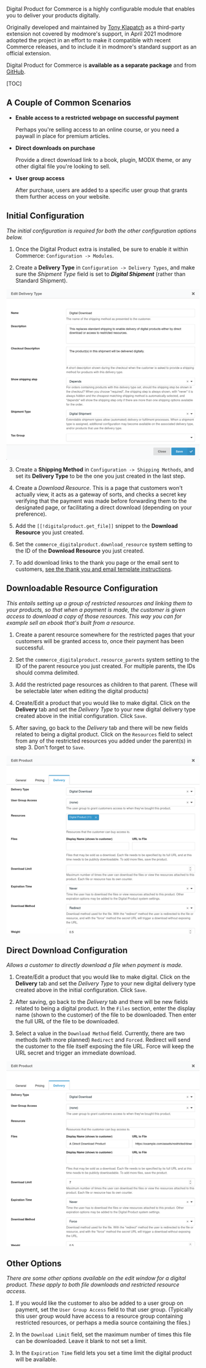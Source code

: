 Digital Product for Commerce is a highly configurable module that enables you to deliver your products digitally.

Originally developed and maintained by [Tony Klapatch](https://github.com/tonyklapatch) as a third-party extension not covered by modmore's support,
in April 2021 modmore adopted the project in an effort to make it compatible with recent Commerce releases,
and to include it in modmore's standard support as an official extension.

Digital Product for Commerce is **available as a separate package** and from [GitHub](https://github.com/modmore/Commerce_DigitalProduct).

[TOC]

## A Couple of Common Scenarios

- **Enable access to a restricted webpage on successful payment**

  Perhaps you're selling access to an online course, or you need a paywall in place for premium articles.


- **Direct downloads on purchase**

  Provide a direct download link to a book, plugin, MODX theme, or any other digital file you're looking to sell.


- **User group access**

  After purchase, users are added to a specific user group that grants them further access on your website.

## Initial Configuration

*The initial configuration is required for both the other configuration options below.*

1. Once the Digital Product extra is installed, be sure to enable it within Commerce: `Configuration -> Modules`.


2. Create a **Delivery Type** in `Configuration -> Delivery Types`, and make sure the *Shipment Type* field is set to ***Digital Shipment*** (rather than Standard Shipment).

![Screenshot showing the edit panel for a Digital Product Delivery Type](../images/digitalproduct/digital-product-delivery-type.png)

3. Create a **Shipping Method** in `Configuration -> Shipping Methods`, and set its **Delivery Type** to be the one you just created in the last step.


4. Create a *Download Resource*. This is a page that customers won't actually view, it acts as a gateway of sorts, and checks a secret key verifying that the payment was made before forwarding them to the designated page, or facilitating a direct download (depending on your preference).

5. Add the `[[!digitalproduct.get_file]]` snippet to the **Download Resource** you just created.


6. Set the `commerce_digitalproduct.download_resource` system setting to the ID of the **Download Resource** you just created.

7. To add download links to the thank you page or the email sent to customers, [see the thank you and email template instructions](ThankYou).

## Downloadable Resource Configuration

*This entails setting up a group of restricted resources and linking them to your products, so that when a payment is made, the customer is given access to download a copy of those resources. This way you can for example sell an ebook that's built from a resource.*

1. Create a parent resource somewhere for the restricted pages that your customers will be granted access to, once their payment has been successful.


2. Set the `commerce_digitalproduct.resource_parents` system setting to the ID of the parent resource you just created. For multiple parents, the IDs should comma delimited.


3. Add the restricted page resources as children to that parent. (These will be selectable later when editing the digital products)


4. Create/Edit a product that you would like to make digital. Click on the **Delivery** tab and set the *Delivery Type* to your new digital delivery type created above in the initial configuration. Click `Save`.


5. After saving, go back to the *Delivery* tab and there will be new fields related to being a digital product. Click on the `Resources` field to select from any of the restricted resources you added under the parent(s) in step 3. Don't forget to `Save`.

![Screenshot showing the edit panel for a restricting resources on a Digital Product](../images/digitalproduct/digital-product-edit-restricted-resources.png)

## Direct Download Configuration

*Allows a customer to directly download a file when payment is made.*

1. Create/Edit a product that you would like to make digital. Click on the **Delivery** tab and set the *Delivery Type* to your new digital delivery type created above in the initial configuration. Click `Save`.


2. After saving, go back to the *Delivery* tab and there will be new fields related to being a digital product. In the `Files` section, enter the display name (shown to the customer) of the file to be downloaded. Then enter the full URL of the file to be downloaded.


3. Select a value in the `Download Method` field. Currently, there are two methods (with more planned) `Redirect`  and `Forced`. Redirect will send the customer to the file itself exposing the file URL. Force will keep the URL secret and trigger an immediate download.

![Screenshot showing the edit panel for a direct download on a Digital Product](../images/digitalproduct/digital-product-edit-direct-download.png)

## Other Options

*There are some other options available on the edit window for a digital product. These apply to both file downloads and restricted resource access.*

1. If you would like the customer to also be added to a user group on payment, set the `User Group Access` field to that user group. (Typically this user group would have access to a resource group containing restricted resources, or perhaps a media source containing the files.)


2. In the `Download Limit` field, set the maximum number of times this file can be downloaded. Leave it blank to not set a limit.


3. In the `Expiration Time` field lets you set a time limit the digital product will be available.
